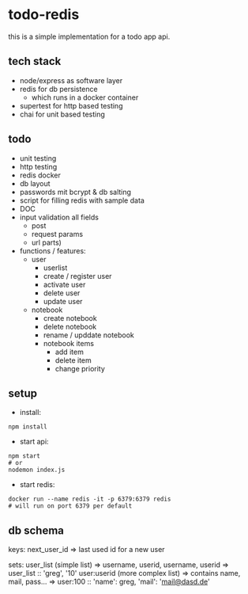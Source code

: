 # todo-redis

this is a simple implementation for a todo app api. 

## tech stack
- node/express as software layer
- redis for db persistence
  - which runs in a docker container
- supertest for http based testing
- chai for unit based testing


## todo
- unit testing
- http testing
- redis docker
- db layout
- passwords mit bcrypt & db salting
- script for filling redis with sample data
- DOC
- input validation all fields 
  - post
  - request params
  - url parts)
- functions / features:
  - user
    - userlist
    - create / register user
    - activate user
    - delete user
    - update user
  - notebook
    - create notebook
    - delete notebook
    - rename / upddate notebook
    - notebook items
      - add item
      - delete item
      - change priority



## setup
- install:

```
npm install
```

- start api:

```
npm start
# or
nodemon index.js
```

- start redis:

```
docker run --name redis -it -p 6379:6379 redis
# will run on port 6379 per default
```

## db schema
keys:
next_user_id => last used id for a new user

sets:
user_list (simple list) => username, userid, username, userid
=> user_list :: 'greg', '10'
user:userid (more complex list) => contains name, mail, pass...
=> user:100 :: 'name': greg, 'mail': 'mail@dasd.de'

